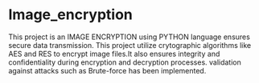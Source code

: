 # Image_encryption
This project is an IMAGE ENCRYPTION using PYTHON language ensures secure data transmission. This project utilize crytographic algorithms like AES and RES to encrypt image files.It also ensures integrity and confidentiality during encryption and decryption processes. validation against attacks such as Brute-force has been implemented. 
